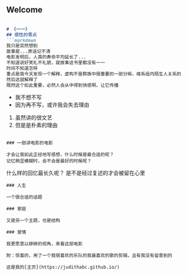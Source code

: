 ## Welcome

```markdown

# 《一一》
## 感性的零点
```markdown
我只是突然想到
故事是...原话记不清
电影发明后，人类的寿命平均延长了...
不知道说好笑礼不礼貌，就故事这书里都没有一一
时间不知道怎样
重点是我今天发现一个解释，虚构不是群族中很重要的一部分嘛，维系组内陌生人关系的
然后这就解释了
既然这个如此重要，必然人会从中得到快感啊，让它传播
```
- 我不想不写
- 因为再不写，或许我会失去理由

1. 虽然讲的很文艺
2. 但是是朴素的理由

```

### 一部讲电影的电影

才会让我如此正经地写感想，什么时候是最合适的呢？
记忆稍显模糊时，会不会是最好的时候呢？
```
什么样的回忆最长久呢？
是不是经过复述的才会被留在心里
```
### 人生

一个很合适的话题

### 家庭

又是另一个主题，也是结构

### 爱情

我更愿意以婷婷的视角，来看这部电影

附：惊喜的，用了一个我很喜欢的乐队的我最喜欢的歌的剪辑，且有我没有留意到的

这是我的[主页](https://judithabc.github.io/)
